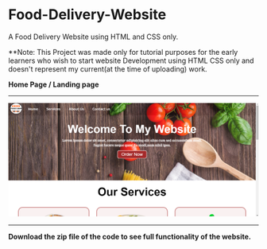 # Food-Delivery-Website
A Food Delivery Website using HTML and CSS only.

**Note: This Project was made only for tutorial purposes for the early learners who wish to start website Development using HTML CSS only and doesn't represent my current(at the time of uploading) work.

**Home Page / Landing page**
**********************************************************************************************************************************************************************************************************************************************************************************************************************************************************************
![](img/Foodyman1.png)

**********************************************************************************************************************************************************************************************************************************************************************************************************************************************************************

**Download the zip file of the code to see full functionality of the website.**
